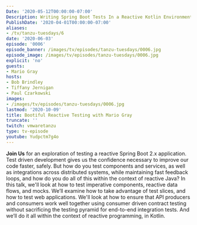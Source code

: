 ```yaml
---
Date: '2020-05-12T00:00:00-07:00'
Description: Writing Spring Boot Tests In a Reactive Kotlin Environment.
PublishDate: '2020-04-01T00:00:00-07:00'
aliases:
- /tv/tanzu-tuesdays/6
date: '2020-06-03'
episode: '0006'
episode_banner: /images/tv/episodes/tanzu-tuesdays/0006.jpg
episode_image: /images/tv/episodes/tanzu-tuesdays/0006.jpg
explicit: 'no'
guests:
- Mario Gray
hosts:
- Bob Brindley
- Tiffany Jernigan
- Paul Czarkowski
images:
- /images/tv/episodes/tanzu-tuesdays/0006.jpg
lastmod: '2020-10-09'
title: Bootiful Reactive Testing with Mario Gray
truncate: ''
twitch: vmwaretanzu
type: tv-episode
youtube: Yudpctm7g4o
---
```


**Join Us** for an exploration of testing a reactive Spring Boot 2.x application. Test driven development gives us the confidence necessary to improve our code faster, safely. But how do you test components and services, as well as integrations across distributed systems, while maintaining fast feedback loops, and how do you do all of this within the context of reactive Java? In this talk, we'll look at how to test imperative components, reactive data flows, and mocks. We’ll examine how to take advantage of test slices, and how to test web applications. We'll look at how to ensure that API producers and consumers work well together using consumer driven contract testing without sacrificing the testing pyramid for end-to-end integration tests. And we’ll do it all within the context of reactive programming, in Kotlin.